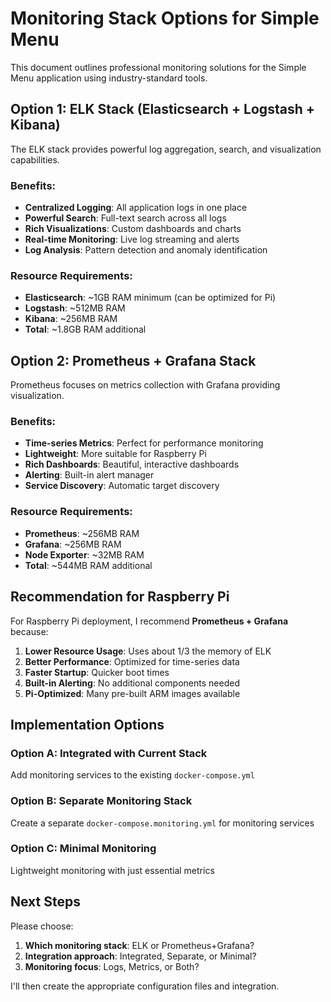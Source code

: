 # Monitoring Stack Options for Simple Menu

This document outlines professional monitoring solutions for the Simple Menu application using industry-standard tools.

## Option 1: ELK Stack (Elasticsearch + Logstash + Kibana)

The ELK stack provides powerful log aggregation, search, and visualization capabilities.

### Benefits:
- **Centralized Logging**: All application logs in one place
- **Powerful Search**: Full-text search across all logs
- **Rich Visualizations**: Custom dashboards and charts
- **Real-time Monitoring**: Live log streaming and alerts
- **Log Analysis**: Pattern detection and anomaly identification

### Resource Requirements:
- **Elasticsearch**: ~1GB RAM minimum (can be optimized for Pi)
- **Logstash**: ~512MB RAM
- **Kibana**: ~256MB RAM
- **Total**: ~1.8GB RAM additional

## Option 2: Prometheus + Grafana Stack

Prometheus focuses on metrics collection with Grafana providing visualization.

### Benefits:
- **Time-series Metrics**: Perfect for performance monitoring
- **Lightweight**: More suitable for Raspberry Pi
- **Rich Dashboards**: Beautiful, interactive dashboards
- **Alerting**: Built-in alert manager
- **Service Discovery**: Automatic target discovery

### Resource Requirements:
- **Prometheus**: ~256MB RAM
- **Grafana**: ~256MB RAM
- **Node Exporter**: ~32MB RAM
- **Total**: ~544MB RAM additional

## Recommendation for Raspberry Pi

For Raspberry Pi deployment, I recommend **Prometheus + Grafana** because:

1. **Lower Resource Usage**: Uses about 1/3 the memory of ELK
2. **Better Performance**: Optimized for time-series data
3. **Faster Startup**: Quicker boot times
4. **Built-in Alerting**: No additional components needed
5. **Pi-Optimized**: Many pre-built ARM images available

## Implementation Options

### Option A: Integrated with Current Stack
Add monitoring services to the existing `docker-compose.yml`

### Option B: Separate Monitoring Stack
Create a separate `docker-compose.monitoring.yml` for monitoring services

### Option C: Minimal Monitoring
Lightweight monitoring with just essential metrics

## Next Steps

Please choose:
1. **Which monitoring stack**: ELK or Prometheus+Grafana?
2. **Integration approach**: Integrated, Separate, or Minimal?
3. **Monitoring focus**: Logs, Metrics, or Both?

I'll then create the appropriate configuration files and integration.

